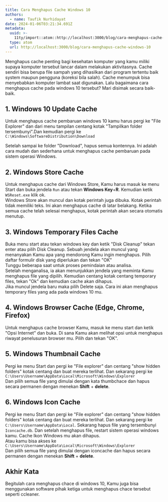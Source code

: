 ```yaml
---
title: Cara Menghapus Cache Windows 10
authors:
  - name: Taufik Nurhidayat
date: 2024-01-06T03:21:34.691Z
metadata:
  uuid: >-
    11ty/import::atom::http://localhost:3000/blog/cara-menghapus-cache-windows-10
  type: atom
  url: http://localhost:3000/blog/cara-menghapus-cache-windows-10
---
```

Menghapus cache penting bagi kesehatan komputer yang kamu miliki supaya komputer tersebut lancar dalam melakukan aktivitasnya. Cache sendiri bisa berupa file sampah yang dihasilkan dari program tertentu baik system maupun pengguna (koreksi bila salah). Cache menumpuk bisa menyebabkan komputer lambat saat digunakan. Lalu bagaimana cara menghapus cache pada windows 10 tersebut? Mari disimak secara baik-baik.

## 1\. Windows 10 Update Cache

Untuk menghapus cache pembaruan windows 10 kamu harus pergi ke "File Explorer" dan dari menu tampilan centang kotak "Tampilkan folder tersembunyi".Dan kemudian pergi ke `C:\Windows\SoftwareDistribution\Download`

Setelah sampai ke folder "Download", hapus semua kontennya. Ini adalah cara mudah dan sederhana untuk menghapus cache pembaruan pada sistem operasi Windows.

## 2\. Windows Store Cache

Untuk menghapus cache dari Windows Store, Kamu harus masuk ke menu Start dan buka jendela `Run` atau tekan **Windows Key**+**R**. Kemudian ketik `WSReset.exe` klik ok.  
Windows Store akan muncul dan kotak perintah juga dibuka. Kotak perintah tidak memiliki teks. Ini akan menghapus cache di latar belakang. Ketika semua cache telah selesai menghapus, kotak perintah akan secara otomatis menutup. 

## 3\. Windows Temporary Files Cache

Buka menu start atau tekan windows key dan ketik "Disk Cleanup" tekan enter atau pilih Disk Cleanup. Sebuah jendela akan muncul yang menanyakan Kamu apa yang mendorong Kamu ingin menghapus. Pilih daftar formulir disk yang diperlukan dan tekan "OK"  
Tunggu beberapa saat untuk proses pemindaian atau analisa.  
Setelah menganalisa, ia akan menunjukkan jendela yang meminta Kamu menghapus file yang dipilih. Kemudian centang kotak centang temporary files, tekan "Ok" dan kemudian cache akan dihapus.  
Jika muncul jendela baru maka pilih Delete saja. Cara ini akan menghapus temporary files yang ada pada windows 10 mu.

## 4\. Windows Browser Cache (Edge, Chrome, Firefox)

Untuk menghapus cache browser Kamu, masuk ke menu start dan ketik "Opsi Internet" dan buka. Di sana Kamu akan melihat opsi untuk menghapus riwayat penelusuran browser mu. Pilih dan tekan "OK".

## 5\. Windows Thumbnail Cache

Pergi ke menu Start dan pergi ke "File explorer" dan centang "show hidden folders" kotak centang dan buat mereka terlihat. Dan sekarang pergi ke `C:\Users\Username\AppData\Local\Microsoft\Windows\Explorer`  
Dan pilih semua file yang dimulai dengan kata thumbchace dan hapus secara permanen dengan menekan **Shift** + **delete**.

## 6\. Windows Icon Cache

Pergi ke menu Start dan pergi ke "File explorer" dan centang "show hidden folders" kotak centang dan buat mereka terlihat. Dan sekarang pergi ke `C:\Users\Username\AppData\Local`. Sekarang hapus file yang tersembunyi `Iconcache.db`. Dan setelah menghapus file, restart sistem operasi windows kamu. Cache Ikon Windows mu akan dihapus.  
Atau kamu bisa akses ke `C:\Users\Username\AppData\Local\Microsoft\Windows\Explorer`  
Dan pilih semua file yang dimulai dengan iconcache dan hapus secara permanen dengan menekan **Shift** + **delete**.

## Akhir Kata

Begitulah cara menghapus chace di windows 10, Kamu juga bisa menggunakan software pihak ketiga untuk menghapus chace tersebut seperti ccleaner.